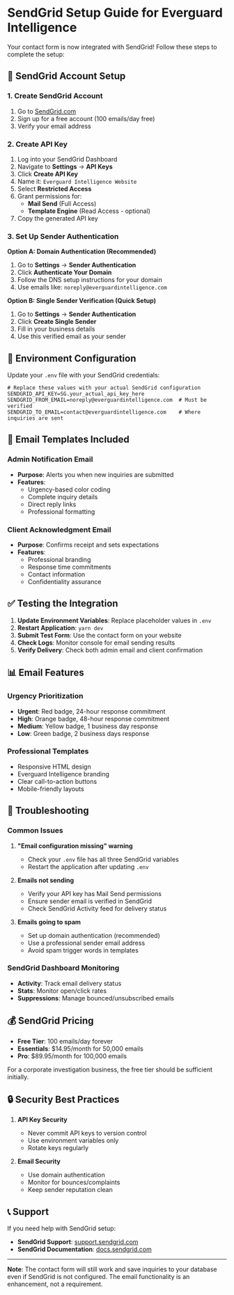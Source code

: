 

# SendGrid Setup Guide for Everguard Intelligence

Your contact form is now integrated with SendGrid! Follow these steps to complete the setup:

## 🔧 SendGrid Account Setup

### 1. Create SendGrid Account
1. Go to [SendGrid.com](https://sendgrid.com/)
2. Sign up for a free account (100 emails/day free)
3. Verify your email address

### 2. Create API Key
1. Log into your SendGrid Dashboard
2. Navigate to **Settings** → **API Keys**
3. Click **Create API Key**
4. Name it: `Everguard Intelligence Website`
5. Select **Restricted Access**
6. Grant permissions for:
   - **Mail Send** (Full Access)
   - **Template Engine** (Read Access - optional)
7. Copy the generated API key

### 3. Set Up Sender Authentication
**Option A: Domain Authentication (Recommended)**
1. Go to **Settings** → **Sender Authentication**
2. Click **Authenticate Your Domain**
3. Follow the DNS setup instructions for your domain
4. Use emails like: `noreply@everguardintelligence.com`

**Option B: Single Sender Verification (Quick Setup)**
1. Go to **Settings** → **Sender Authentication**
2. Click **Create Single Sender**
3. Fill in your business details
4. Use this verified email as your sender

## 🔐 Environment Configuration

Update your `.env` file with your SendGrid credentials:

```env
# Replace these values with your actual SendGrid configuration
SENDGRID_API_KEY=SG.your_actual_api_key_here
SENDGRID_FROM_EMAIL=noreply@everguardintelligence.com  # Must be verified
SENDGRID_TO_EMAIL=contact@everguardintelligence.com    # Where inquiries are sent
```

## 📧 Email Templates Included

### Admin Notification Email
- **Purpose**: Alerts you when new inquiries are submitted
- **Features**: 
  - Urgency-based color coding
  - Complete inquiry details
  - Direct reply links
  - Professional formatting

### Client Acknowledgment Email  
- **Purpose**: Confirms receipt and sets expectations
- **Features**:
  - Professional branding
  - Response time commitments
  - Contact information
  - Confidentiality assurance

## ✅ Testing the Integration

1. **Update Environment Variables**: Replace placeholder values in `.env`
2. **Restart Application**: `yarn dev`
3. **Submit Test Form**: Use the contact form on your website
4. **Check Logs**: Monitor console for email sending results
5. **Verify Delivery**: Check both admin email and client confirmation

## 📊 Email Features

### Urgency Prioritization
- **Urgent**: Red badge, 24-hour response commitment
- **High**: Orange badge, 48-hour response commitment  
- **Medium**: Yellow badge, 1 business day response
- **Low**: Green badge, 2 business days response

### Professional Templates
- Responsive HTML design
- Everguard Intelligence branding
- Clear call-to-action buttons
- Mobile-friendly layouts

## 🚨 Troubleshooting

### Common Issues

1. **"Email configuration missing" warning**
   - Check your `.env` file has all three SendGrid variables
   - Restart the application after updating `.env`

2. **Emails not sending**
   - Verify your API key has Mail Send permissions
   - Ensure sender email is verified in SendGrid
   - Check SendGrid Activity feed for delivery status

3. **Emails going to spam**
   - Set up domain authentication (recommended)
   - Use a professional sender email address
   - Avoid spam trigger words in templates

### SendGrid Dashboard Monitoring
- **Activity**: Track email delivery status
- **Stats**: Monitor open/click rates
- **Suppressions**: Manage bounced/unsubscribed emails

## 💰 SendGrid Pricing
- **Free Tier**: 100 emails/day forever
- **Essentials**: $14.95/month for 50,000 emails
- **Pro**: $89.95/month for 100,000 emails

For a corporate investigation business, the free tier should be sufficient initially.

## 🔒 Security Best Practices

1. **API Key Security**
   - Never commit API keys to version control
   - Use environment variables only
   - Rotate keys regularly

2. **Email Security**
   - Use domain authentication
   - Monitor for bounces/complaints
   - Keep sender reputation clean

## 📞 Support

If you need help with SendGrid setup:
- **SendGrid Support**: [support.sendgrid.com](https://support.sendgrid.com)
- **SendGrid Documentation**: [docs.sendgrid.com](https://docs.sendgrid.com)

---

**Note**: The contact form will still work and save inquiries to your database even if SendGrid is not configured. The email functionality is an enhancement, not a requirement.

